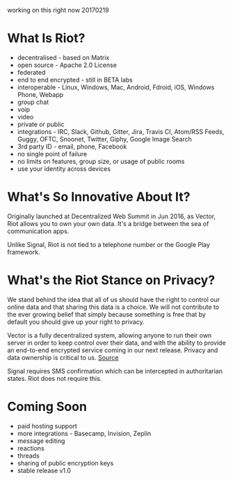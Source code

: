 working on this right now 20170219

# What Is Riot?
* decentralised - based on Matrix
* open source - Apache 2.0 License
* federated
* end to end encrypted - still in BETA labs
* interoperable - Linux, Windows, Mac, Android, Fdroid, iOS, Windows Phone, Webapp
* group chat
* voip
* video
* private or public
* integrations - IRC, Slack, Github, Gitter, Jira, Travis CI, Atom/RSS Feeds, Guggy, OFTC, Snoonet, Twitter, Giphy, Google Image Search
* 3rd party ID - email, phone, Facebook
* no single point of failure
* no limits on features, group size, or usage of public rooms
* use your identity across devices

# What's So Innovative About It?
Originally launched at Decentralized Web Summit in Jun 2016, as Vector, Riot allows you to own your own data. It's a bridge between the sea of communication apps.

Unlike Signal, Riot is not tied to a telephone number or the Google Play framework.

# What's the Riot Stance on Privacy?
We stand behind the idea that all of us should have the right to control our online data and that sharing this data is a choice. We will not contribute to the ever growing belief that simply because something is free that by default you should give up your right to privacy.

Vector is a fully decentralized system, allowing anyone to run their own server in order to keep control over their data, and with the ability to provide an end-to-end encrypted service coming in our next release. Privacy and data ownership is critical to us.
[Source](https://medium.com/@RiotChat/say-hello-to-vector-2d33b23a787#.pau5x5p8g)

Signal requires SMS confirmation which can be intercepted in authoritarian states. Riot does not require this. 

# Coming Soon
* paid hosting support
* more integrations - Basecamp, Invision, Zeplin
* message editing
* reactions
* threads
* sharing of public encryption keys
* stable release v1.0

